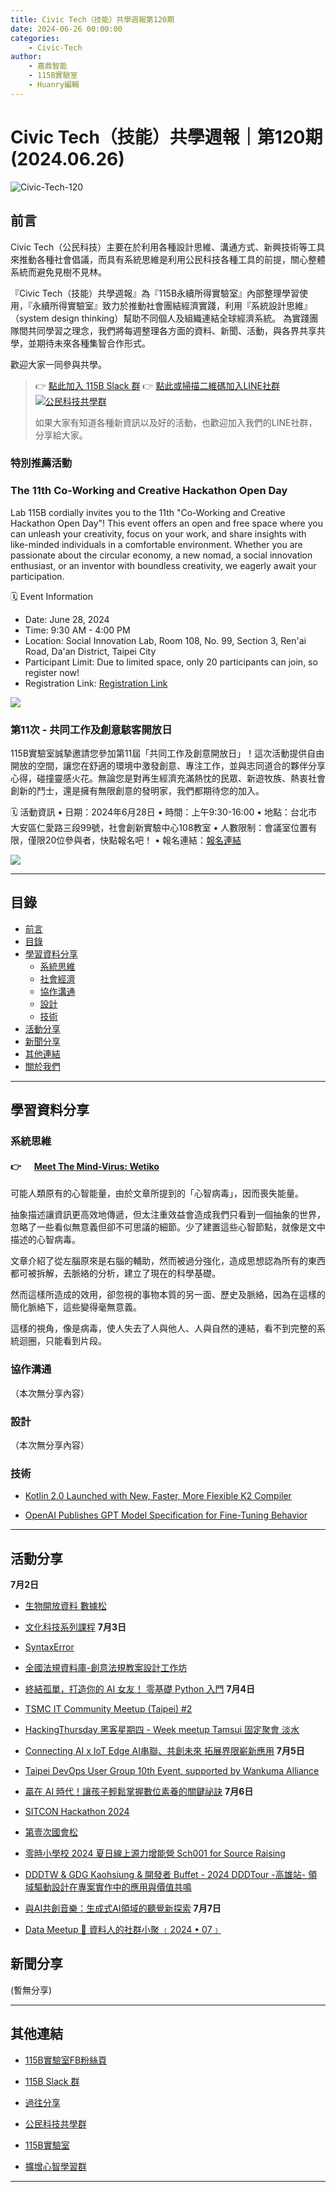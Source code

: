 ```yaml
---
title: Civic Tech（技能）共學週報第120期
date: 2024-06-26 00:00:00
categories:
	- Civic-Tech
author:
	- 嘉鼎智能
	- 115B實驗室
	- Huanry編輯
---
```

# Civic Tech（技能）共學週報｜第120期 (2024.06.26)

![Civic-Tech-120](/img/ct/120.png)

## 前言

Civic Tech（公民科技）主要在於利用各種設計思維、溝通方式、新興技術等工具來推動各種社會倡議，而具有系統思維是利用公民科技各種工具的前提，關心整體系統而避免見樹不見林。

『Civic Tech（技能）共學週報』為『115B永續所得實驗室』內部整理學習使用，『永續所得實驗室』致力於推動社會團結經濟實踐，利用『系統設計思維』（system design thinking）幫助不同個人及組織連結全球經濟系統。
為實踐團隊間共同學習之理念，我們將每週整理各方面的資料、新聞、活動，與各界共享共學，並期待未來各種集智合作形式。

歡迎大家一同參與共學。

>👉  [點此加入 115B Slack 群](https://bit.ly/Slack115b)
>👉  [點此或掃描二維碼加入LINE社群](https://line.me/ti/g2/Dj4AkbdDsY6o4D_CdDUB6Q)
>[![公民科技共學群](/img/產品共學群.jpg)](https://line.me/ti/g2/Dj4AkbdDsY6o4D_CdDUB6Q)
>
>如果大家有知道各種新資訊以及好的活動，也歡迎加入我們的LINE社群，分享給大家。



### 特別推薦活動

### The 11th Co-Working and Creative Hackathon Open Day

Lab 115B cordially invites you to the 11th "Co-Working and Creative Hackathon Open Day"! This event offers an open and free space where you can unleash your creativity, focus on your work, and share insights with like-minded individuals in a comfortable environment. Whether you are passionate about the circular economy, a new nomad, a social innovation enthusiast, or an inventor with boundless creativity, we eagerly await your participation.

🗓 Event Information
- Date: June 28, 2024
- Time: 9:30 AM - 4:00 PM
- Location: Social Innovation Lab, Room 108, No. 99, Section 3, Ren'ai Road, Da'an District, Taipei City
- Participant Limit: Due to limited space, only 20 participants can join, so register now!
- Registration Link: [Registration Link](https://lu.ma/lc8yvufc)

[![](https://static.accupass.com/eventbanner/2404290709301040746221.jpg)](https://lu.ma/lc8yvufc)


### 第11次 - 共同工作及創意駭客開放日

115B實驗室誠摯邀請您參加第11屆「共同工作及創意開放日」！這次活動提供自由開放的空間，讓您在舒適的環境中激發創意、專注工作，並與志同道合的夥伴分享心得，碰撞靈感火花。無論您是對再生經濟充滿熱忱的民眾、新遊牧族、熱衷社會創新的鬥士，還是擁有無限創意的發明家，我們都期待您的加入。


🗓 活動資訊
• 日期：2024年6月28日
• 時間：上午9:30-16:00
• 地點：台北市大安區仁愛路三段99號，社會創新實驗中心108教室
• 人數限制：會議室位置有限，僅限20位參與者，快點報名吧！
• 報名連結：[報名連結](https://www.accupass.com/event/2406070520498336090100)

[![](https://static.accupass.com/eventbanner/2404290709301040746221.jpg)](https://www.accupass.com/event/2406070520498336090100)


---
## 目錄
- [前言](#前言)
- [目錄](#目錄)
- [學習資料分享](#學習資料分享)
	- [系統思維](#系統思維)
	- [社會經濟](#社會經濟)
	- [協作溝通](#協作溝通)
	- [設計](#設計)
	- [技術](#技術)
- [活動分享](#活動分享)
- [新聞分享](#新聞分享)
- [其他連結](#其他連結)
- [關於我們](#關於我們)

---
## 學習資料分享
### 系統思維

#### 👉 &emsp; [Meet The Mind-Virus: Wetiko](https://thehonestsorcerer.medium.com/meet-the-mind-virus-wetiko-a3ed50d5161f)

可能人類原有的心智能量，由於文章所提到的「心智病毒」，因而喪失能量。

抽象描述讓資訊更高效地傳遞，但太注重效益會造成我們只看到一個抽象的世界，忽略了一些看似無意義但卻不可思議的細節。少了建置這些心智節點，就像是文中描述的心智病毒。

文章介紹了從左腦原來是右腦的輔助，然而被過分強化，造成思想認為所有的東西都可被拆解，去脈絡的分析，建立了現在的科學基礎。

然而這樣所造成的效用，卻忽視的事物本質的另一面、歷史及脈絡，因為在這樣的簡化脈絡下，這些變得毫無意義。

這樣的視角，像是病毒，使人失去了人與他人、人與自然的連結，看不到完整的系統迴圈，只能看到片段。


### 協作溝通

（本次無分享內容）

### 設計

（本次無分享內容）

### 技術

- [Kotlin 2.0 Launched with New, Faster, More Flexible K2 Compiler](https://www.infoq.com/news/2024/05/kotlin-2-k2-compiler/)

- [OpenAI Publishes GPT Model Specification for Fine-Tuning Behavior](https://www.infoq.com/news/2024/06/openai-model-spec/)

---
## 活動分享

**7月2日**
- [生物開放資料 數據松](https://www.accupass.com/event/2406050350488220991380)

- [文化科技系列課程](https://www.accupass.com/event/2406051016161228504801)
**7月3日**
- [SyntaxError](https://www.meetup.com/pythonhug/events/301617247/)

- [全國法規資料庫-創意法規教案設計工作坊](https://www.accupass.com/event/2405290939411849634774)

- [終結孤單，打造你的 AI 女友！ 零基礎 Python 入門](https://www.accupass.com/event/2406040447558404875600)
**7月4日**
- [TSMC IT Community Meetup (Taipei) #2](https://tsmcitcommunitymeetup.kktix.cc/events/tsmc-it-meetup-taipei-02)

- [HackingThursday 黑客星期四 - Week meetup Tamsui 固定聚會 淡水](https://www.meetup.com/hackingthursday/events/301638320/)

- [Connecting AI x IoT Edge AI串聯、共創未來 拓展界限嶄新應用](https://www.accupass.com/event/2405310519461957410816)
**7月5日**
- [Taipei DevOps User Group 10th Event, supported by Wankuma Alliance](https://www.meetup.com/taipei-devops-user-group/events/301638147/)

- [贏在 AI 時代！讓孩子輕鬆掌握數位素養的關鍵祕訣](https://www.accupass.com/event/2406190147041183225530)
**7月6日**
- [SITCON Hackathon 2024](https://sitcon.kktix.cc/events/sitcon-hackathon2024)

- [第壹次國會松](https://g0v-congress.kktix.cc/events/g0v-congress1n)

- [零時小學校 2024 夏日線上源力增能營 Sch001 for Source Raising](https://g0v-jothon.kktix.cc/events/sch001ssr2024)

- [DDDTW & GDG Kaohsiung & 開發者 Buffet - 2024 DDDTour -高雄站- 領域驅動設計在專案實作中的應用與價值共鳴](https://www.accupass.com/event/2405191413443338941360)

- [與AI共創音樂：生成式AI領域的聽覺新探索](https://www.accupass.com/event/2406011613421001187350)
**7月7日**
- [Data Meetup 🌟 資料人的社群小聚 ﹝2024 • 07﹞](https://www.accupass.com/event/2405011347283004309500)

## 新聞分享

(暫無分享)

---
## 其他連結

- [115B實驗室FB粉絲頁](https://www.facebook.com/%E6%B0%B8%E7%BA%8C%E6%89%80%E5%BE%97%E5%AF%A6%E9%A9%97%E5%AE%A4-102916798609139)

- [115B Slack 群](https://bit.ly/Slack115b)

- [過往分享](/categories/Civic-Tech)

- [公民科技共學群](https://line.me/ti/g2/Dj4AkbdDsY6o4D_CdDUB6Q?utm_source=invitation&utm_medium=link_copy&utm_campaign=default)

- [115B實驗室](https://line.me/ti/g2/asPFU-0w4o9MIRSBdb4gtg?utm_source=invitation&utm_medium=link_copy&utm_campaign=default)

- [擴增心智學習群](https://line.me/ti/g2/asPFU-0w4o9MIRSBdb4gtg?utm_source=invitation&utm_medium=link_copy&utm_campaign=default)

---